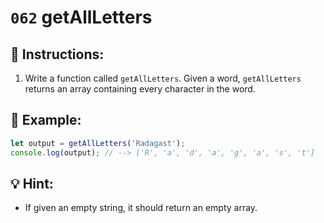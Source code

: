 # `062` getAllLetters

## 📝 Instructions:

1. Write a function called `getAllLetters`. Given a word, `getAllLetters` returns an array containing every character in the word. 

## 📎 Example:

```Javascript
let output = getAllLetters('Radagast');
console.log(output); // --> ['R', 'a', 'd', 'a', 'g', 'a', 's', 't']
```

## 💡 Hint:

+ If given an empty string, it should return an empty array.
